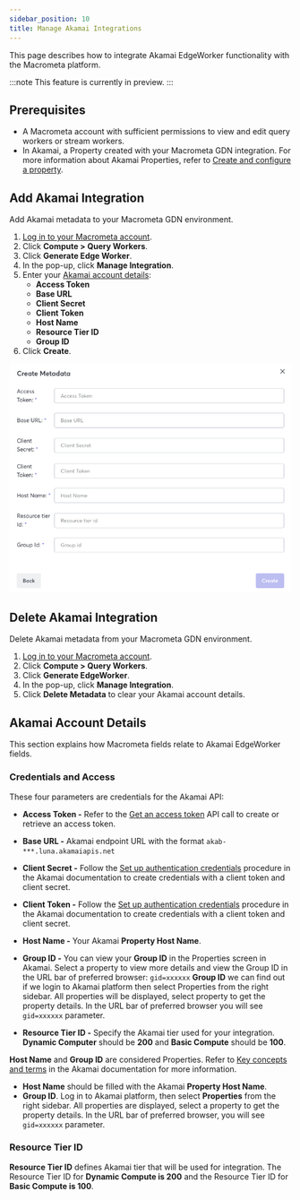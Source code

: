 ```yaml
---
sidebar_position: 10
title: Manage Akamai Integrations
---
```


This page describes how to integrate Akamai EdgeWorker functionality with the Macrometa platform.

:::note
This feature is currently in preview.
:::

## Prerequisites

- A Macrometa account with sufficient permissions to view and edit query workers or stream workers.
- In Akamai, a Property created with your Macrometa GDN integration. For more information about Akamai Properties, refer to [Create and configure a property](https://techdocs.akamai.com/api-definitions/docs/create-config-prop).

## Add Akamai Integration

Add Akamai metadata to your Macrometa GDN environment.

1. [Log in to your Macrometa account](https://auth-play.macrometa.io/).
1. Click **Compute > Query Workers**.
1. Click **Generate Edge Worker**.
1. In the pop-up, click **Manage Integration**.
1. Enter your [Akamai account details](#akamai-account-details):
    - **Access Token**
    - **Base URL**
    - **Client Secret**
    - **Client Token**
    - **Host Name**
    - **Resource Tier ID**
    - **Group ID**
1. Click **Create**.

![Generate Edge Worker](/img/functions/manage_integration.png)

## Delete Akamai Integration

Delete Akamai metadata from your Macrometa GDN environment.

1. [Log in to your Macrometa account](https://auth-play.macrometa.io/).
1. Click **Compute > Query Workers**.
1. Click **Generate EdgeWorker**.
1. In the pop-up, click **Manage Integration**.
1. Click **Delete Metadata** to clear your Akamai account details.

## Akamai Account Details

This section explains how Macrometa fields relate to Akamai EdgeWorker fields.

### Credentials and Access

These four parameters are credentials for the Akamai API:

- **Access Token -** Refer to the [Get an access token](https://techdocs.akamai.com/identity-cloud-auth/reference/post-access-getaccesstoken) API call to create or retrieve an access token.
- **Base URL -** Akamai endpoint URL with the format `akab-***.luna.akamaiapis.net`
- **Client Secret -** Follow the [Set up authentication credentials](https://techdocs.akamai.com/developer/docs/set-up-authentication-credentials) procedure in the Akamai documentation to create credentials with a client token and client secret.
- **Client Token -** Follow the [Set up authentication credentials](https://techdocs.akamai.com/developer/docs/set-up-authentication-credentials) procedure in the Akamai documentation to create credentials with a client token and client secret.


- **Host Name -** Your Akamai **Property Host Name**.
- **Group ID -** You can view your **Group ID** in the Properties screen in Akamai. Select a property to view more details and view the Group ID in the URL bar of preferred browser: `gid=xxxxxx`
**Group ID** we can find out if we login to Akamai platform then select Properties from the right sidebar.
All properties will be displayed, select property to get the property details. In the URL bar of preferred browser you will see `gid=xxxxxx` parameter.

- **Resource Tier ID -** Specify the Akamai tier used for your integration.  **Dynamic Computer** should be **200** and **Basic Compute** should be **100**.


**Host Name** and **Group ID** are considered Properties. Refer to [Key concepts and terms](https://techdocs.akamai.com/property-mgr/docs/key-concepts-terms) in the Akamai documentation for more information.

- **Host Name** should be filled with the Akamai **Property Host Name**.
- **Group ID**. Log in to Akamai platform, then select **Properties** from the right sidebar. All properties are displayed, select a property to get the property details. In the URL bar of preferred browser, you will see `gid=xxxxxx` parameter.

### Resource Tier ID

**Resource Tier ID** defines Akamai tier that will be used for integration. The Resource Tier ID for **Dynamic Compute is 200** and the Resource Tier ID for **Basic Compute is 100**.
